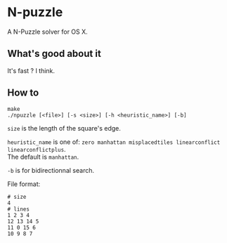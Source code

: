 # N-puzzle
A N-Puzzle solver for OS X.

## What's good about it
It's fast ? I think.

## How to
```
make
./npuzzle [<file>] [-s <size>] [-h <heuristic_name>] [-b]
```
`size` is the length of the square's edge.

`heuristic_name` is one of: `zero manhattan misplacedtiles linearconflict linearconflictplus`.  
The default is `manhattan`.

`-b` is for bidirectionnal search.

File format:
```
# size
4
# lines
1 2 3 4
12 13 14 5
11 0 15 6
10 9 8 7
```
